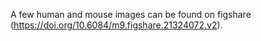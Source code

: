 A few human and mouse images can be found on figshare (https://doi.org/10.6084/m9.figshare.21324072.v2).
        


